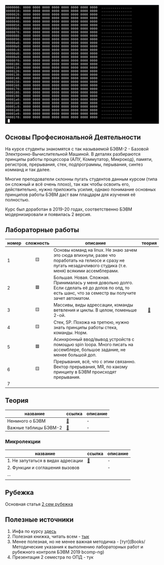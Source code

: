 ![](img/Data-2521677485.gif)

## Основы Професиональной Деятельности

На курсе студенты знакомятся с так называемой БЭВМ-2 - Базовой Электронно-Вычислительной Машиной. В деталях разбираются принципы работы процессора (АЛУ, Коммутатор, Микрокод), памяти, регистров, прерывания, стек, подпрограммы, перывания, синтез комманд и так далее. 

Многие преподователи склонны пугать студентов данным курсом (типа он сложный и всё очень плохо), так как чтобы освоить его, действительно, нужно приложить усилия, однако понимание основных принципов работы БЭВМ даст вам плацдарм для изучения её полностью.

Курс был доработан в 2019-20 годах, соответственно БЭВМ модернизировали и появилась 2 версия.

## Лабораторные работы

| номер | сложность | описание                                                                                                                                                           |          теория           |
| ----- | :-------: | ------------------------------------------------------------------------------------------------------------------------------------------------------------------ | :-----------------------: |
| 1     |    🟨     | Основы команд на linux. Не знаю зачем это сюда впихнули, разве что поработать на гелиосе и сразу не пугать незадачливого студика (т.е. меня) всякими ассемблерами. |                           |
| 2     |    🟥     | Большая. Новая. Сложная. Принималась у меня довольно долго. Если сделать её до допов по опд, то есть шанс, что за семестр вы получите зачет автоматом.             |                           |
| 3     |    🟨     | Массивы, виды адрессации, команды ветвления и циклы. В целом, поменьше 2-ой.                                                                                       | [📑](2sem/lab3/README.md) |
| 4     |    🟨     | Стек, SP. Похожа на третюю, нужно знать принципы работы стека, команды. Норм.                                                                                      |                           |
| 5     |    🟥     | Асинхронный ввод/вывод устройств с помощью spin loopa. Много писать на ассемблере, большое задание, не менее большой доп.                                          |                           |
| 6     |    🟨     | Прерывания, всё, что с этим связанно. Вектор прерывания, MR, по какому принципу в БЭВМ происходят прерывания.                                                      |                           |
| 7     |           |                                                                                                                                                                    |                           |

## Теория

| название              | ссылка                    | описание |
| --------------------- | ------------------------- | -------- |
| Ненмного о БЭВМ       | [📑](ABOUT_BEC.md)        | -        |
| Важные таблицы БЭВМ-2 | [📑](IMPORTANT_TABLES.md) | -        |

### Микролекции

| название                           | ссылка                                     | описание |
| ---------------------------------- | ------------------------------------------ | -------- |
| 1. Не запутаться в видах адресации | [📑](microlectures/TYPES_OF_ADDRESSING.md) | -        |
| 2. Функции и соглашения вызовов    |                                            | -        |
| ...                                |                                            |          |
|                                    |                                            |          |

## Рубежка

Основная статья [2 сем рубежка](1-2%20Basics%20of%20Professional%20Activities%20(ОПД)/2sem/rubezh/README.md)

## Полезные источники

1. Инфа по курсу [здесь](https://se.ifmo.ru/courses/csbasics)
2. Полезная книжка, читать всем - [тык](https://books.ifmo.ru/file/pdf/761.pdf)
3. Менее полезная, но не менее важная методичка - [тут](Books/Методические указания к выполнению лабораторных работ и рубежного контроля БЭВМ 2019 bcomp-ng)
4. Презентация 2 семестра по ОПД - тук